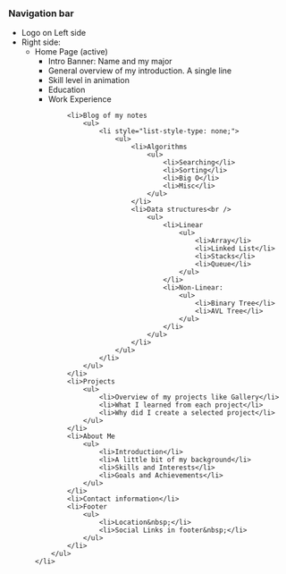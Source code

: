 <h3>Navigation bar</h3>
<ul>
    <li>Logo on Left side</li>
    <li>Right side:
        <ul>
            <!-- ---------------DONE--------------------- -->
            <li>Home Page (active)
                <ul>
                    <li>Intro Banner: Name and my major</li>
                    <li>General overview of my introduction. A single line</li>
                    <li>Skill level in animation</li>
                    <li>Education</li>
                    <li>Work Experience</li>
                </ul>
            </li>
            <!-- ------------------------------------ -->

            <li>Blog of my notes
                <ul>
                    <li style="list-style-type: none;">
                        <ul>
                            <li>Algorithms
                                <ul>
                                    <li>Searching</li>
                                    <li>Sorting</li>
                                    <li>Big O</li>
                                    <li>Misc</li>
                                </ul>
                            </li>
                            <li>Data structures<br />
                                <ul>
                                    <li>Linear
                                        <ul>
                                            <li>Array</li>
                                            <li>Linked List</li>
                                            <li>Stacks</li>
                                            <li>Queue</li>
                                        </ul>
                                    </li>
                                    <li>Non-Linear:
                                        <ul>
                                            <li>Binary Tree</li>
                                            <li>AVL Tree</li>
                                        </ul>
                                    </li>
                                </ul>
                            </li>
                        </ul>
                    </li>
                </ul>
            </li>
            <li>Projects
                <ul>
                    <li>Overview of my projects like Gallery</li>
                    <li>What I learned from each project</li>
                    <li>Why did I create a selected project</li>
                </ul>
            </li>
            <li>About Me
                <ul>
                    <li>Introduction</li>
                    <li>A little bit of my background</li>
                    <li>Skills and Interests</li>
                    <li>Goals and Achievements</li>
                </ul>
            </li>
            <li>Contact information</li>
            <li>Footer
                <ul>
                    <li>Location&nbsp;</li>
                    <li>Social Links in footer&nbsp;</li>
                </ul>
            </li>
        </ul>
    </li>
</ul>
<p>&nbsp;</p>